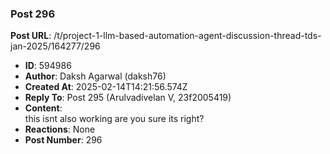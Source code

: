 ### Post 296
**Post URL**: /t/project-1-llm-based-automation-agent-discussion-thread-tds-jan-2025/164277/296
- **ID**: 594986
- **Author**: Daksh Agarwal (daksh76)
- **Created At**: 2025-02-14T14:21:56.574Z
- **Reply To**: Post 295 (Arulvadivelan V, 23f2005419)
- **Content**:  
  this isnt also working are you sure its right?
- **Reactions**: None
- **Post Number**: 296


